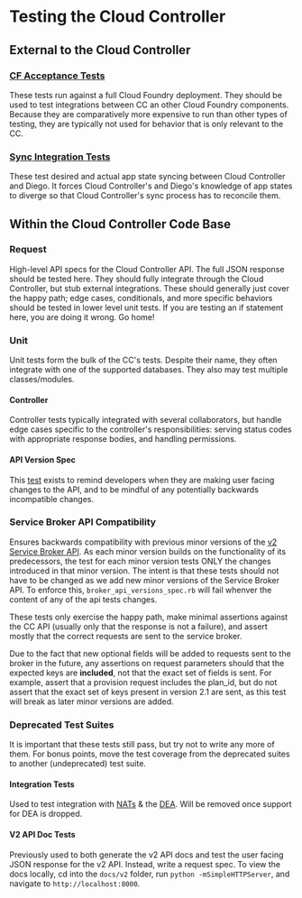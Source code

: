 # Testing the Cloud Controller

## External to the Cloud Controller

### [CF Acceptance Tests](https://github.com/cloudfoundry/cf-acceptance-tests/)

These tests run against a full Cloud Foundry deployment. They should be used to test integrations between CC an other Cloud Foundry components. Because they are comparatively more expensive to run than other types of testing, they are typically not used for behavior that is only relevant to the CC.

### [Sync Integration Tests](https://github.com/cloudfoundry/sync-integration-tests)

These test desired and actual app state syncing between Cloud Controller and Diego. It forces Cloud Controller's and Diego's knowledge of app states to diverge so that Cloud Controller's sync process has to reconcile them.

## Within the Cloud Controller Code Base

### Request

High-level API specs for the Cloud Controller API. The full JSON response should be tested here. They should fully integrate through the Cloud Controller, but stub external integrations. These should generally just cover the happy path; edge cases, conditionals, and more specific behaviors should be tested in lower level unit tests. If you are testing an if statement here, you are doing it wrong. Go home!

### Unit

Unit tests form the bulk of the CC's tests. Despite their name, they often integrate with one of the supported databases. They also may test multiple classes/modules.

#### Controller

Controller tests typically integrated with several collaborators, but handle edge cases specific to the controller's responsibilities: serving status codes with appropriate response bodies, and handling permissions.

#### API Version Spec

This [test](spec/api/api_version_spec.rb) exists to remind developers when they are making user facing changes to the API, and to be mindful of any potentially backwards incompatible changes. 

### Service Broker API Compatibility

Ensures backwards compatibility with previous minor versions of the [v2 Service Broker API](http://docs.cloudfoundry.org/services/api.html). As each minor version builds on the functionality
of its predecessors, the test for each minor version tests ONLY the changes introduced in that minor version.
The intent is that these tests should not have to be changed as we add
new minor versions of the Service Broker API. To enforce this, `broker_api_versions_spec.rb` will fail
whenver the content of any of the api tests changes.

These tests only exercise the happy path, make minimal assertions against the CC API
(usually only that the response is not a failure), and assert mostly that the correct requests are
sent to the service broker.

Due to the fact that new optional fields will be added
to requests sent to the broker in the future, any assertions on request parameters should that the
expected keys are **included**, not that the exact set of fields is sent. For example, assert that
a provision request includes the plan_id, but do not assert that the exact set of keys present in
version 2.1 are sent, as this test will break as later minor versions are added.

### Deprecated Test Suites

It is important that these tests still pass, but try not to write any more of them. For bonus points, move the test coverage from the deprecated suites to another (undeprecated) test suite.

#### Integration Tests

Used to test integration with [NATs](https://github.com/cloudfoundry/nats-release) & the [DEA](https://github.com/cloudfoundry/dea_ng). Will be removed once support for DEA is dropped.

#### V2 API Doc Tests

Previously used to both generate the v2 API docs and test the user facing JSON response for the v2 API. Instead, write a request spec.
To view the docs locally, cd into the `docs/v2` folder, run `python -mSimpleHTTPServer`, and navigate to `http://localhost:8000`.
